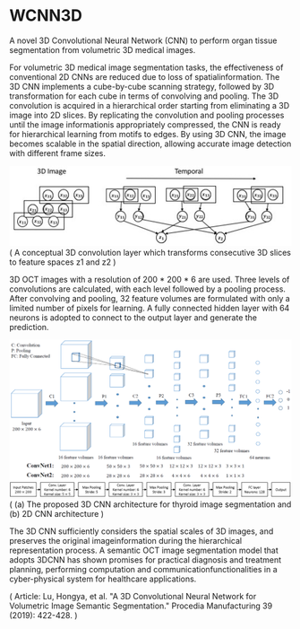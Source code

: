 # WCNN3D
A novel 3D Convolutional Neural Network (CNN) to perform organ tissue segmentation from volumetric 3D medical images.

For volumetric 3D medical image segmentation tasks, the effectiveness of conventional 2D CNNs are reduced due to loss of spatialinformation. The 3D CNN implements a cube-by-cube scanning strategy, followed by 3D transformation for each cube in terms of convolving and pooling. The 3D convolution is acquired in a hierarchical order starting from eliminating a 3D image into 2D slices. By replicating the convolution and pooling processes until the image informationis appropriately compressed, the CNN is ready for hierarchical learning from motifs to edges. By using 3D CNN, the image becomes scalable in the spatial direction, allowing accurate image detection with different frame sizes.

![Image text](https://github.com/arialibra/WCNN3D/blob/master/IMG-folder/conl.jpg)
( A conceptual 3D convolution layer which transforms consecutive 3D slices to feature spaces z1 and z2 )

3D OCT images with a resolution of 200 * 200 * 6 are used. Three levels of convolutions are calculated, with each level followed by a pooling process. After convolving and pooling, 32 feature volumes are formulated with only a limited number of pixels for learning. A fully connected hidden layer with 64 neurons is adopted to connect to the output layer and generate the prediction.

![Image text](https://github.com/arialibra/WCNN3D/blob/master/IMG-folder/CNN3D.PNG)
![Image text](https://github.com/arialibra/WCNN3D/blob/master/IMG-folder/2d.PNG)
( (a) The proposed 3D CNN architecture for thyroid image segmentation and (b) 2D CNN architecture )

The 3D CNN sufficiently considers the spatial scales of 3D images, and preserves the original imageinformation during the hierarchical representation process. A semantic OCT image segmentation model that adopts 3DCNN has shown promises for practical diagnosis and treatment planning, performing computation and communicationfunctionalities in a cyber-physical system for healthcare applications.

( Article: Lu, Hongya, et al. "A 3D Convolutional Neural Network for Volumetric Image Semantic Segmentation." Procedia Manufacturing 39 (2019): 422-428. )

